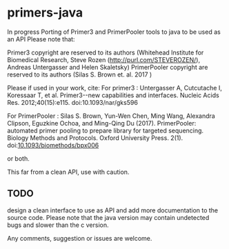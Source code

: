 # primers-java
In progress Porting of Primer3 and PrimerPooler tools to java to be used as an API
Please note that:

Primer3 copyright are reserved to its authors (Whitehead Institute for Biomedical Research, Steve Rozen (http://purl.com/STEVEROZEN/), Andreas Untergasser and Helen Skaletsky)
PrimerPooler copyright are reserved to its authors (Silas S. Brown et. al. 2017 )

Please if used in your work, cite:
For primer3 : Untergasser A, Cutcutache I, Koressaar T, et al. Primer3--new capabilities and interfaces. Nucleic Acids Res. 2012;40(15):e115. doi:10.1093/nar/gks596

For PrimerPooler : Silas S. Brown, Yun-Wen Chen, Ming Wang, Alexandra Clipson, Eguzkine Ochoa, and Ming-Qing Du (2017). PrimerPooler: automated primer pooling to prepare library for targeted sequencing. Biology Methods and Protocols. Oxford University Press. 2(1). doi:[10.1093/biomethods/bpx006](http://doi.org/10.1093/biomethods/bpx006)

or both.


This far from a clean API, use with caution.
## TODO
design a clean interface to use as API and add more documentation to the source code.
Please note that the java version may contain undetected bugs and slower than the c version.


Any comments, suggestion or issues are welcome.

